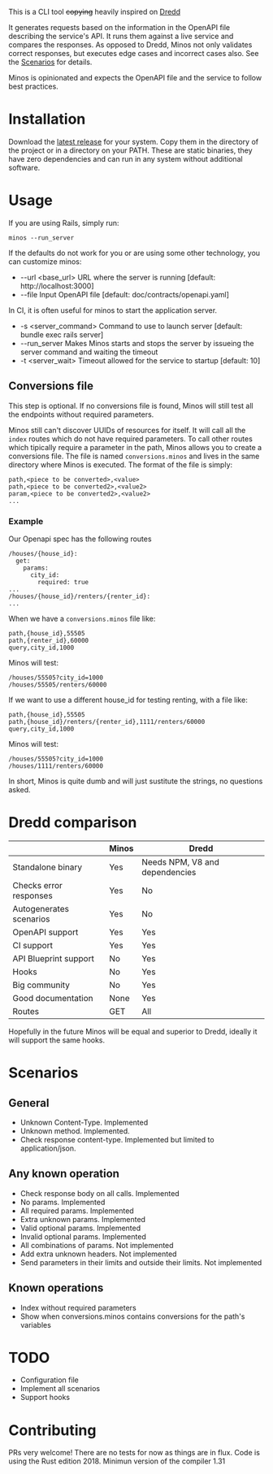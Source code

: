 
This is a CLI tool ~~copying~~ heavily inspired on [Dredd](https://github.com/apiaryio/dredd)

It generates requests based on the information in the OpenAPI file describing the service's API.
It runs them against a live service and compares the responses.
As opposed to Dredd, Minos not only validates correct responses, but executes edge cases and incorrect cases also. See the [Scenarios](#Scenarios) for details.

Minos is opinionated and expects the OpenAPI file and the service to follow best practices.

# Installation

Download the [latest release](https://github.com/jordipolo/minos/releases/latest) for your system.
Copy them in the directory of the project or in a directory on your PATH.
These are static binaries, they have zero dependencies and can run in any system without additional software.

# Usage

If you are using Rails, simply run:
```
minos --run_server
```

If the defaults do not work for you or are using some other technology, you can customize minos:
- --url <base_url>         URL where the server is running [default: http://localhost:3000]
- --file <filename>         Input OpenAPI file [default: doc/contracts/openapi.yaml]

In CI, it is often useful for minos to start the application server.
- -s <server_command>   Command to use to launch server [default: bundle exec rails server]
- --run_server          Makes Minos starts and stops the server by issueing the server command and waiting the timeout
- -t <server_wait>      Timeout allowed for the service to startup [default: 10]


## Conversions file
This step is optional. If no conversions file is found, Minos will still test all the endpoints without required parameters.

Minos still can't discover UUIDs of resources for itself.
It will call all the `index` routes which do not have required parameters.
To call other routes which tipically require a parameter in the path, Minos allows you to create a conversions file.
The file is named `conversions.minos` and lives in the same directory where Minos is executed.
The format of the file is simply:
```
path,<piece to be converted>,<value>
path,<piece to be converted2>,<value2>
param,<piece to be converted2>,<value2>
...
```

### Example
Our Openapi spec has the following routes
```
/houses/{house_id}:
  get:
    params:
      city_id:
        required: true
...
/houses/{house_id}/renters/{renter_id}:
...
```

When we have a `conversions.minos` file like:
```
path,{house_id},55505
path,{renter_id},60000
query,city_id,1000
```
Minos will test:
```
/houses/55505?city_id=1000
/houses/55505/renters/60000
```

If we want to use a different house_id for testing renting, with a file like:
```
path,{house_id},55505
path,{house_id}/renters/{renter_id},1111/renters/60000
query,city_id,1000
```

Minos will test:
```
/houses/55505?city_id=1000
/houses/1111/renters/60000
```
In short, Minos is quite dumb and will just sustitute the strings, no questions asked.


# Dredd comparison

|                        | Minos | Dredd  |
|------------------------|-------|--------|
| Standalone binary      | Yes   | Needs NPM, V8 and dependencies |
| Checks error responses | Yes   | No   |
| Autogenerates scenarios| Yes   | No   |
| OpenAPI support        | Yes   | Yes  |
| CI support             | Yes   | Yes  |
| API Blueprint support  | No    | Yes  |
| Hooks                  | No    | Yes  |
| Big community          | No    | Yes  |
| Good documentation     | None  | Yes  |
| Routes                 | GET   | All  |


Hopefully in the future Minos will be equal and superior to Dredd, ideally it will support the same hooks.

# Scenarios
## General
- Unknown Content-Type. Implemented
- Unknown method. Implemented.
- Check response content-type. Implemented but limited to application/json.

## Any known operation
- Check response body on all calls. Implemented
- No params. Implemented
- All required params. Implemented
- Extra unknown params. Implemented
- Valid optional params. Implemented
- Invalid optional params. Implemented
- All combinations of params. Not implemented
- Add extra unknown headers. Not implemented
- Send parameters in their limits and outside their limits. Not implemented


## Known operations
- Index without required parameters
- Show when conversions.minos contains conversions for the path's variables



# TODO
- Configuration file
- Implement all scenarios
- Support hooks


# Contributing
PRs very welcome!
There are no tests for now as things are in flux.
Code is using the Rust edition 2018. Minimun version of the compiler 1.31




